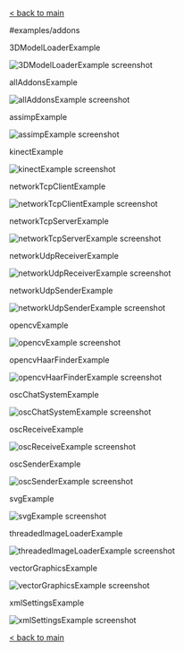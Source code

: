 [< back to main](../README.md)

#examples/addons

3DModelLoaderExample

![3DModelLoaderExample screenshot](3DModelLoaderExample.png)

allAddonsExample

![allAddonsExample screenshot](allAddonsExample.png)

assimpExample

![assimpExample screenshot](assimpExample.png)

kinectExample

![kinectExample screenshot](kinectExample.png)

networkTcpClientExample

![networkTcpClientExample screenshot](networkTcpClientExample.png)

networkTcpServerExample

![networkTcpServerExample screenshot](networkTcpServerExample.png)

networkUdpReceiverExample

![networkUdpReceiverExample screenshot](networkUdpReceiverExample.png)

networkUdpSenderExample

![networkUdpSenderExample screenshot](networkUdpSenderExample.png)

opencvExample

![opencvExample screenshot](opencvExample.png)

opencvHaarFinderExample

![opencvHaarFinderExample screenshot](opencvHaarFinderExample.png)

oscChatSystemExample

![oscChatSystemExample screenshot](oscChatSystemExample.png)

oscReceiveExample

![oscReceiveExample screenshot](oscReceiveExample.png)

oscSenderExample

![oscSenderExample screenshot](oscSenderExample.png)

svgExample

![svgExample screenshot](svgExample.png)

threadedImageLoaderExample

![threadedImageLoaderExample screenshot](threadedImageLoaderExample.png)

vectorGraphicsExample

![vectorGraphicsExample screenshot](vectorGraphicsExample.png)

xmlSettingsExample

![xmlSettingsExample screenshot](xmlSettingsExample.png)

[< back to main](../README.md)
